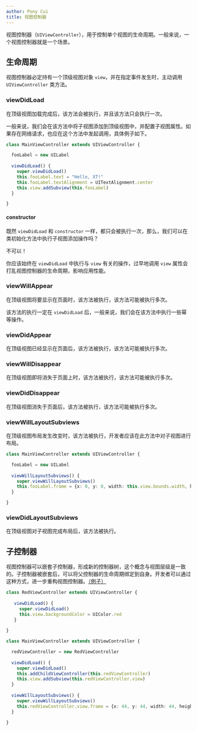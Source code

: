 ```yaml
---
author: Pony Cui
title: 视图控制器
---
```


视图控制器（```UIViewController```），用于控制单个视图的生命周期。一般来说，一个视图控制器就是一个场景。

## 生命周期

视图控制器必定持有一个顶级视图对象 ```view```，并在指定事件发生时，主动调用 ```UIViewController``` 类方法。

### viewDidLoad

在顶级视图加载完成后，该方法会被执行，并且该方法只会执行一次。

一般来说，我们会在该方法中将子视图添加到顶级视图中，并配置子视图属性。如果存在网络请求，也应在这个方法中发起调用，具体例子如下。

```typescript
class MainViewController extends UIViewController {

  fooLabel = new UILabel
  
  viewDidLoad() {
    super.viewDidLoad()
    this.fooLabel.text = "Hello, XT!"
    this.fooLabel.textAlignment = UITextAlignment.center
    this.view.addSubview(this.fooLabel)
  }

}
```

#### constructor

既然 ```viewDidLoad``` 和 ```constructor``` 一样，都只会被执行一次，那么，我们可以在类初始化方法中执行子视图添加操作吗？

不可以！

你应该始终在 ```viewDidLoad``` 中执行与 ```view``` 有关的操作，过早地调用 ```view``` 属性会打乱视图控制器的生命周期，影响应用性能。

### viewWillAppear

在顶级视图将要显示在页面时，该方法被执行，该方法可能被执行多次。

该方法的执行一定在 ```viewDidLoad``` 后，一般来说，我们会在该方法中执行一些幂等操作。

### viewDidAppear

在顶级视图已经显示在页面后，该方法被执行，该方法可能被执行多次。

### viewWillDisappear

在顶级视图即将消失于页面上时，该方法被执行，该方法可能被执行多次。

### viewDidDisappear

在顶级视图消失于页面后，该方法被执行，该方法可能被执行多次。

### viewWillLayoutSubviews

在顶级视图布局发生改变时，该方法被执行，开发者应该在此方法中对子视图进行布局。

```typescript
class MainViewController extends UIViewController {

  fooLabel = new UILabel
  
  viewWillLayoutSubviews() {
    super.viewWillLayoutSubviews()
    this.fooLabel.frame = {x: 0, y: 0, width: this.view.bounds.width, height: 44}
  }

}
```

### viewDidLayoutSubviews

在顶级视图对子视图完成布局后，该方法被执行。

## 子控制器

视图控制器可以嵌套子控制器，形成新的控制器树，这个概念与视图层级是一致的。子控制器被嵌套后，可以将父控制器的生命周期绑定到自身。开发者可以通过这种方式，进一步重构视图控制器。[（例子）](https://jsbin.com/noyamih/edit?js,output)

```typescript
class RedViewController extends UIViewController {
  
   viewDidLoad() {
     super.viewDidLoad()
     this.view.backgroundColor = UIColor.red
   }
  
}

class MainViewController extends UIViewController {

  redViewController = new RedViewController
  
  viewDidLoad() {
    super.viewDidLoad()
    this.addChildViewController(this.redViewController)
    this.view.addSubview(this.redViewController.view)
  }
  
  viewWillLayoutSubviews() {
    super.viewWillLayoutSubviews()
    this.redViewController.view.frame = {x: 44, y: 44, width: 44, height: 44}
  }

}
```